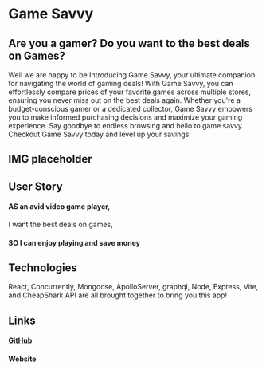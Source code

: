 # Game Savvy

## Are you a gamer? Do you want to the best deals on Games?
Well we are happy to be Introducing Game Savvy, your ultimate companion for navigating the world of gaming deals! With Game Savvy, you can effortlessly compare prices of your favorite games across multiple stores, ensuring you never miss out on the best deals again. Whether you're a budget-conscious gamer or a dedicated collector, Game Savvy empowers you to make informed purchasing decisions and maximize your gaming experience. Say goodbye to endless browsing and hello to game savvy. Checkout Game Savvy today and level up your savings!

## IMG placeholder

## User Story
 #### AS an avid video game player, 
I want the best deals on games, 
#### SO I can enjoy playing and save money

## Technologies
React, Concurrently, Mongoose, ApolloServer, graphql, Node, Express, Vite, and CheapShark API are all brought together to bring you this app!

## Links 
#### [GitHub](https://github.com/Austinma1010/gameSavvy)
#### Website